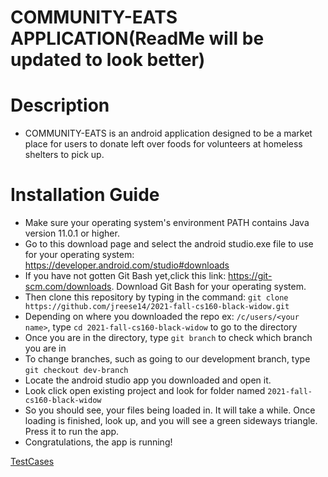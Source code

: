 # COMMUNITY-EATS APPLICATION(ReadMe will be updated to look better)
# Description
  - COMMUNITY-EATS is an android application designed to be a market place for users to donate left over foods for volunteers at homeless shelters to pick up. 
  
# Installation Guide
  - Make sure your operating system's environment PATH contains Java version 11.0.1 or higher.
  - Go to this download page and select the android studio.exe file to use for your operating system: https://developer.android.com/studio#downloads
  - If you have not gotten Git Bash yet,click this link: https://git-scm.com/downloads. Download Git Bash for your operating system.
  - Then clone this repository by typing in the command: ```git clone https://github.com/jreese14/2021-fall-cs160-black-widow.git```
  - Depending on where you downloaded the repo ex: ```/c/users/<your name>```, type ```cd 2021-fall-cs160-black-widow``` to go to the directory
  - Once you are in the directory, type ```git branch``` to check which branch you are in
  - To change branches, such as going to our development branch, type ```git checkout dev-branch```
  - Locate the android studio app you downloaded and open it.
  - Look click open existing project and look for folder named ```2021-fall-cs160-black-widow```
  - So you should see, your files being loaded in. It will take a while. Once loading is finished, look up, and you will see a green sideways triangle. Press it to run the app. 
  - Congratulations, the app is running! 
  
[TestCases](https://github.com/jreese14/2021-fall-cs160-black-widow/tree/dev-branch/app/src/androidTest/java/com/example/communityeats/activities)
